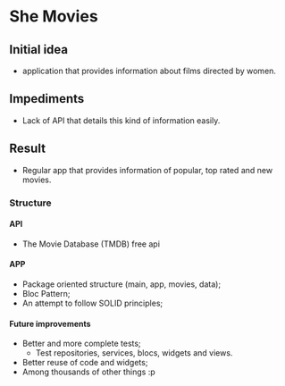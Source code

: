 # She Movies

## Initial idea
- application that provides information about films directed by women.
## Impediments
- Lack of API that details this kind of information easily.
## Result
- Regular app that provides information of popular, top rated and new movies.

### Structure
#### API
- The Movie Database (TMDB) free api
#### APP
- Package oriented structure (main, app, movies, data);
- Bloc Pattern;
- An attempt to follow SOLID principles;

#### Future improvements
- Better and more complete tests;
  -  Test repositories, services, blocs, widgets and views.
- Better reuse of code and widgets;
- Among thousands of other things :p
